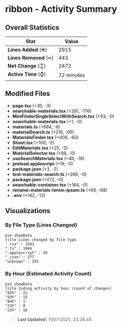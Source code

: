 # ribbon - Activity Summary 

## Overall Statistics

| Stat                   | Value                                                             |
| ---------------------- | ----------------------------------------------------------------- |
| **Lines Added** (➕)   | 2915                                          |
| **Lines Removed** (➖) | 443                                        |
| **Net Change** (↕)    | 2472                |
| **Active Time** (⌚)   | 72 minutes |


## Modified Files
- **page.tsx** (+30, -3)
- **searchable-materials.tsx** (+281, -176)
- **MiniFinderSingleSelectWithSearch.tsx** (+93, -0)
- **searchable-materials.tsx** (+1, -0)
- **materials.ts** (+684, -6)
- **materialSearch.ts** (+216, -95)
- **MaterialsFinder.tsx** (+406, -60)
- **Sheet.tsx** (+100, -2)
- **EditMaterials.tsx** (+25, -2)
- **MaterialSelector.tsx** (+98, -0)
- **useSearchMaterials.tsx** (+46, -16)
- **preload.applescript** (+19, -0)
- **package.json** (+3, -2)
- **test-materials-search.ts** (+266, -0)
- **package.json** (+272, -0)
- **searchable-container.tsx** (+164, -0)
- **rename-materials-lorem-ipsum.ts** (+69, -68)
- **.env** (+142, -13)

## Visualizations

### By File Type (Lines Changed)

```mermaid
pie showData
title Lines changed by file type
".tsx" : 1503
".ts" : 1404
".applescript" : 19
".json" : 277
"unknown" : 155
```

### By Hour (Estimated Activity Count)

```mermaid
pie showData
title Coding activity by hour (count of changes)
"02h" : 22
"03h" : 15
"04h" : 1
"22h" : 9
"23h" : 16
```


> **Last Updated:** 11/07/2025, 23:38:44